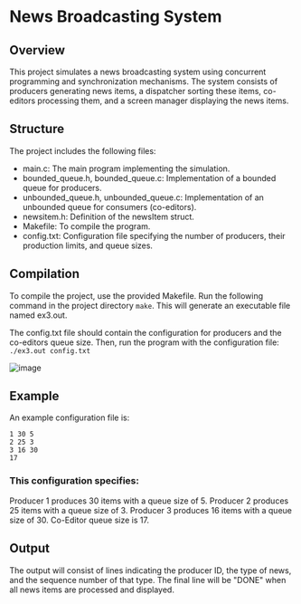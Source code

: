 # News Broadcasting System

## Overview
This project simulates a news broadcasting system using concurrent programming and synchronization mechanisms. The system consists of producers generating news items, a dispatcher sorting these items, co-editors processing them, and a screen manager displaying the news items.

## Structure
The project includes the following files:

- main.c: The main program implementing the simulation.
- bounded_queue.h, bounded_queue.c: Implementation of a bounded queue for producers.
- unbounded_queue.h, unbounded_queue.c: Implementation of an unbounded queue for consumers (co-editors).
- newsitem.h: Definition of the newsItem struct.
- Makefile: To compile the program.
- config.txt: Configuration file specifying the number of producers, their production limits, and queue sizes.

## Compilation
To compile the project, use the provided Makefile. Run the following command in the project directory ``` make ```.
This will generate an executable file named ex3.out.

The config.txt file should contain the configuration for producers and the co-editors queue size. 
Then, run the program with the configuration file: ``` ./ex3.out config.txt ```

![image](https://github.com/ilanitb16/Concurrent_Programming/assets/97344492/b3bd0ad7-8b2f-4d5e-a180-7660383e9800)

## Example
An example configuration file is:
```
1 30 5
2 25 3
3 16 30
17
```
### This configuration specifies:
Producer 1 produces 30 items with a queue size of 5.
Producer 2 produces 25 items with a queue size of 3.
Producer 3 produces 16 items with a queue size of 30.
Co-Editor queue size is 17.

## Output
The output will consist of lines indicating the producer ID, the type of news, and the sequence number of that type. The final line will be "DONE" when all news items are processed and displayed.
